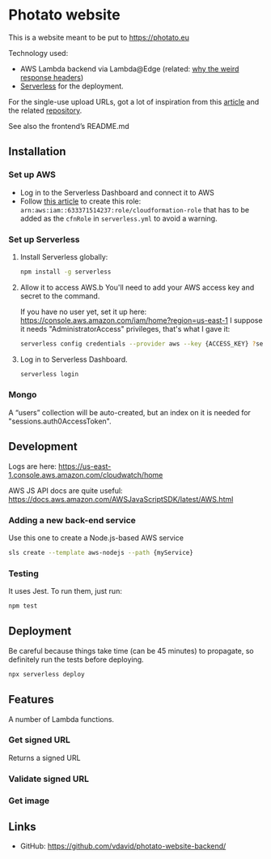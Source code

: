 # Photato website
This is a website meant to be put to https://photato.eu

Technology used:
 - AWS Lambda backend via Lambda@Edge (related: [why the weird response headers](https://docs.aws.amazon.com/AmazonCloudFront/latest/DeveloperGuide/lambda-event-structure.html))
 - [Serverless](https://serverless.com) for the deployment.

For the single-use upload URLs, got a lot of inspiration from this [article](https://serverless.com/blog/s3-one-time-signed-url/) and the related [repository](https://github.com/laardee/one-time-presigned-url).

See also the frontend’s README.md

## Installation

### Set up AWS

- Log in to the Serverless Dashboard and connect it to AWS
- Follow [this article](https://www.albertgao.xyz/2020/02/26/how-to-resolve-require-the-cfnrole-option-warning-for-serverless-framework/)
  to create this role: `arn:aws:iam::633371514237:role/cloudformation-role` that has to be added as the `cfnRole`
  in `serverless.yml` to avoid a warning. 

### Set up Serverless

1. Install Serverless globally:

   ```bash
   npm install -g serverless
   ```

2. Allow it to access AWS.b
   You'll need to add your AWS access key and secret to the command.
   
   If you have no user yet, set it up here:
https://console.aws.amazon.com/iam/home?region=us-east-1
I suppose it needs "AdministratorAccess" privileges, that's what I gave it:

   ```bash
   serverless config credentials --provider aws --key {ACCESS_KEY} ?secret {SECRET_KEY}
   ```

3. Log in to Serverless Dashboard.

   ```bash
   serverless login
   ```

### Mongo
A “users” collection will be auto-created, but an index on it is needed for "sessions.auth0AccessToken".

## Development

Logs are here: https://us-east-1.console.aws.amazon.com/cloudwatch/home

AWS JS API docs are quite useful: https://docs.aws.amazon.com/AWSJavaScriptSDK/latest/AWS.html

### Adding a new back-end service

Use this one to create a Node.js-based AWS service
```bash
sls create --template aws-nodejs --path {myService}
```

### Testing

It uses Jest. To run them, just run:

```bash
npm test
```

## Deployment

Be careful because things take time (can be 45 minutes) to propagate, so definitely run the tests before deploying.

```bash
npx serverless deploy
```

## Features

A number of Lambda functions.

### Get signed URL

Returns a signed URL 

### Validate signed URL

### Get image


## Links

 - GitHub: https://github.com/vdavid/photato-website-backend/
